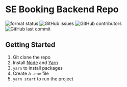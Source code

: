 # SE Booking Backend Repo

![format status](https://github.com/UW-SE-26/booking-backend/workflows/format/badge.svg)
![GitHub issues](https://img.shields.io/github/issues/UW-SE-26/booking-backend)
![GitHub contributors](https://img.shields.io/github/contributors/UW-SE-26/booking-backend)
![GitHub last commit](https://img.shields.io/github/last-commit/UW-SE-26/booking-backend)

## Getting Started

1. Git clone the repo
2. Install [Node](https://nodejs.org/en/) and [Yarn](https://classic.yarnpkg.com/en/docs/install/)
3. `yarn` to install packages
4. Create a `.env` file
5. `yarn start` to run the project

##
